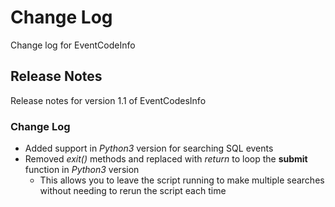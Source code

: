# Change Log
Change log for EventCodeInfo

## Release Notes
Release notes for version 1.1 of EventCodesInfo

### Change Log
- Added support in *Python3* version for searching SQL events
- Removed *exit()* methods and replaced with *return* to loop the **submit** function in *Python3* version
  - This allows you to leave the script running to make multiple searches without needing to rerun the script each time
